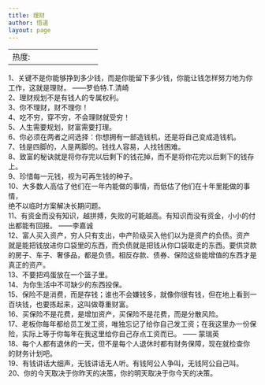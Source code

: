```yaml
---
title: 理财
author: 悟道
layout: page
---
```

<table>
  <tr cellpadding=0><td>
    热度:
  </td><td cellpadding=0><img src='http://210.75.224.29/wordpress/wp-content/plugins/statpresscn/images/sun.gif' width=10 height=10 border=0 /></td><td cellpadding=0><img src='http://210.75.224.29/wordpress/wp-content/plugins/statpresscn/images/sun_dark.gif' width=10 height=10 border=0 /></td><td cellpadding=0><img src='http://210.75.224.29/wordpress/wp-content/plugins/statpresscn/images/sun_dark.gif' width=10 height=10 border=0 /></td><td cellpadding=0><img src='http://210.75.224.29/wordpress/wp-content/plugins/statpresscn/images/sun_dark.gif' width=10 height=10 border=0 /></td><td cellpadding=0><img src='http://210.75.224.29/wordpress/wp-content/plugins/statpresscn/images/sun_dark.gif' width=10 height=10 border=0 /></td></tr>
</table>

1、关键不是你能够挣到多少钱，而是你能留下多少钱，你能让钱怎样努力地为你工作，这就是理财。 ——罗伯特.T.清崎  
2、理财规划不是有钱人的专属权利。  
3、你不理财，财不理你！  
4、吃不穷，穿不穷，不会理财就受穷！  
5、人生需要规划，财富需要打理。  
6、你必须在两者之间选择：你想拥有一部造钱机，还是将自己变成造钱机。  
7、钱是四脚的，人是两脚的。钱找人容易，人找钱困难。  
8、致富的秘诀就是将你存完以后剩下的钱花掉，而不是将你花完以后剩下的钱存上。  
9、珍惜每一元钱，视为可再生钱的种子。  
10、大多数人高估了他们在一年内能做的事情，而低估了他们在十年里能做的事情，  
绝不以临时方案解决长期问题。  
11、有资金而没有知识，越拼搏，失败的可能越高。有知识而没有资金，小小的付出都能有回报。 ——李嘉诚  
12、富人买入资产，穷人只有支出，中产阶级买入他们以为是资产的负债。资产就是能把钱放进你口袋里的东西，而负债就是把钱从你口袋取走的东西。要供贷款的房子、车子、奢侈品，都是负债。相反存款、债券、保险这些能增值的东西才是真正的资产。  
13、不要把鸡蛋放在一个篮子里。  
14、为你生活中不可缺少的东西投保。  
15、保险不是消费，而是存钱；谁也不会嫌钱多，就像你很有钱，但在地上看到一百块钱，也要拣起来，这叫做尊重财富。  
16、买保险不是花费，是增加资产，买保险不是花费，而是分散风险。  
17、老板你每年都给员工发工资，唯独忘记了给你自己发工资；在我这里办一份保险，实际上等于你每年在我这里给你自己存点工资而已。 —— 蒙瑞英  
18、每个人都有退休的一天，但不是每个人退休时都有财务保障，现在就检查你的财务计划吧。  
19、有钱讲话大细声，无钱讲话无人听。有钱阿公人争叫，无钱阿公自己叫。  
20、你的今天取决于你昨天的决策，你的明天取决于你今天的决策。